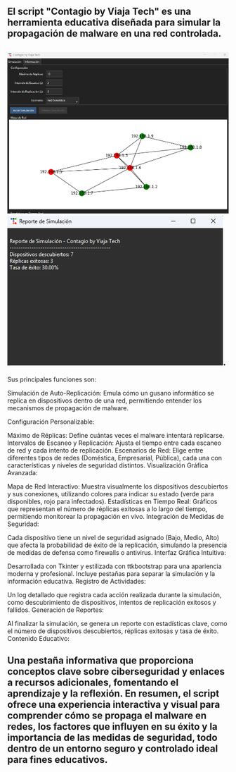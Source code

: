 El script "Contagio by Viaja Tech" es una herramienta educativa diseñada para simular la propagación de malware en una red controlada. 
-----
![](https://github.com/viajatech/Contagio/blob/main/GUI%20CONTAGIO%20ALPHA.png)
![](https://github.com/viajatech/Contagio/blob/main/GUI%20REPORTE.png).
-----
Sus principales funciones son:

Simulación de Auto-Replicación: Emula cómo un gusano informático se replica en dispositivos dentro de una red, permitiendo entender los mecanismos de propagación de malware.

Configuración Personalizable:

Máximo de Réplicas: Define cuántas veces el malware intentará replicarse.
Intervalos de Escaneo y Replicación: Ajusta el tiempo entre cada escaneo de red y cada intento de replicación.
Escenarios de Red: Elige entre diferentes tipos de redes (Doméstica, Empresarial, Pública), cada una con características y niveles de seguridad distintos.
Visualización Gráfica Avanzada:

Mapa de Red Interactivo: Muestra visualmente los dispositivos descubiertos y sus conexiones, utilizando colores para indicar su estado (verde para disponibles, rojo para infectados).
Estadísticas en Tiempo Real: Gráficos que representan el número de réplicas exitosas a lo largo del tiempo, permitiendo monitorear la propagación en vivo.
Integración de Medidas de Seguridad:

Cada dispositivo tiene un nivel de seguridad asignado (Bajo, Medio, Alto) que afecta la probabilidad de éxito de la replicación, simulando la presencia de medidas de defensa como firewalls o antivirus.
Interfaz Gráfica Intuitiva:

Desarrollada con Tkinter y estilizada con ttkbootstrap para una apariencia moderna y profesional.
Incluye pestañas para separar la simulación y la información educativa.
Registro de Actividades:

Un log detallado que registra cada acción realizada durante la simulación, como descubrimiento de dispositivos, intentos de replicación exitosos y fallidos.
Generación de Reportes:

Al finalizar la simulación, se genera un reporte con estadísticas clave, como el número de dispositivos descubiertos, réplicas exitosas y tasa de éxito.
Contenido Educativo:

Una pestaña informativa que proporciona conceptos clave sobre ciberseguridad y enlaces a recursos adicionales, fomentando el aprendizaje y la reflexión.
En resumen, el script ofrece una experiencia interactiva y visual para comprender cómo se propaga el malware en redes, los factores que influyen en su éxito y la importancia de las medidas de seguridad, todo dentro de un entorno seguro y controlado ideal para fines educativos.
------
